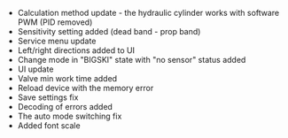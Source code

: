 - Calculation method update - the hydraulic cylinder works with software PWM (PID removed)
- Sensitivity setting added (dead band - prop band)
- Service menu update
- Left/right directions added to UI
- Change mode in "BIGSKI" state with "no sensor" status added
- UI update
- Valve min work time added
- Reload device with the memory error
- Save settings fix
- Decoding of errors added
- The auto mode switching fix
- Added font scale